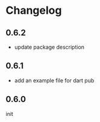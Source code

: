# Changelog

## 0.6.2

- update package description

## 0.6.1

- add an example file for dart pub

## 0.6.0

init
